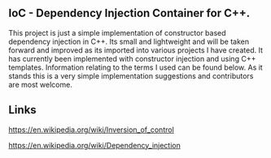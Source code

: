 ## IoC - Dependency Injection Container for C++.

This project is just a simple implementation of constructor based dependency injection in C++. Its small and lightweight and will be taken forward and improved as its imported into various projects I have created. It has currently been implemented with constructor injection and using C++ templates. Information relating to the terms I used can be found below. As it stands this is a very simple implementation suggestions and contributors are most welcome.

## Links

https://en.wikipedia.org/wiki/Inversion_of_control

https://en.wikipedia.org/wiki/Dependency_injection
